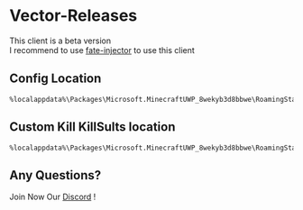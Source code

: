 # Vector-Releases
This client is a beta version  
I recommend to use [fate-injector](https://github.com/fligger/FateInjector) to use this client  

## Config Location
```
%localappdata%\Packages\Microsoft.MinecraftUWP_8wekyb3d8bbwe\RoamingState\Vector\configs
```

## Custom Kill KillSults location
```
%localappdata%\Packages\Microsoft.MinecraftUWP_8wekyb3d8bbwe\RoamingState\Vector\custom_message.txt
```

## Any Questions?
Join Now Our [Discord](https://discord.gg/vector) !
